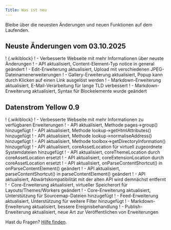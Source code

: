 ```yaml
---
Title: Was ist neu
---
```

Bleibe über die neuesten Änderungen und neuen Funktionen auf dem Laufenden.

## Neuste Änderungen vom 03.10.2025

! {.wikiblock}
! - Verbesserte Webseite mit mehr Informationen über neuste Änderungen
! - API aktualisiert, Content-Element-Typ notice in general geändert
! - Edit-Erweiterung aktualisiert, Upload mit verschiedenen JPEG-Dateinamenerweiterungen
! - Gallery-Erweiterung aktualisiert, Popup kann durch Klicken auf einen Link ausgelöst werden
! - Markdown-Erweiterung aktualisiert, E-Mail-Verarbeitung für lange TLD verbessert
! - Markdown-Erweiterung aktualisiert, Syntax für Blockelemente wurde geändert

## Datenstrom Yellow 0.9

! {.wikiblock}
! - Verbesserte Webseite mit mehr Informationen zu verfügbaren Erweiterungen
! - API aktualisiert, Methode pages->group() hinzugefügt
! - API aktualisiert, Methode lookup->getHtmlAttributes() hinzugefügt
! - API aktualisiert, Methode lookup->normaliseAddress() hinzugefügt
! - API aktualisiert, Methode toolbox->getDirectoryInformation() hinzugefügt
! - API aktualisiert, coreAssetLocation für virtuell zugeordnete Systemdateien hinzugefügt
! - API aktualisiert, coreThemeLocation durch coreAssetLocation ersetzt
! - API aktualisiert, coreExtensionLocation durch coreAssetLocation ersetzt
! - API aktualisiert, onParseContentShortcut() in onParseContentElement() geändert
! - API aktualisiert, parseContentShortcut() in parseContentElement() geändert
! - API aktualisiert, Abwärtskompatibilität mit der alten API wird demnächst entfernt
! - Core-Erweiterung aktualisiert, virtueller Speicherort für Layouts/Themes/Workers geändert
! - Core-Erweiterung aktualisiert, Unterstützung für Sourcemap-Dateien hinzugefügt
! - Feed-Erweiterung aktualisiert, Unterstützung für weitere Filter hinzugefügt
! - Markdown-Erweiterung aktualisiert, bessere Ereignisbehandlung
! - Publish-Erweiterung aktualisiert, neue Art zur Veröffentlichen von Erweiterungen

Hast du Fragen? [Hilfe finden](.).
